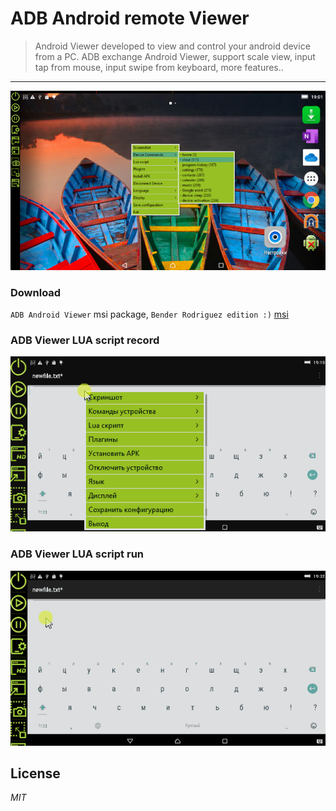 
# ADB Android remote Viewer

> Android Viewer developed to view and control your android device from a PC.
> ADB exchange Android Viewer, support scale view, input tap from mouse, input swipe from keyboard, more features..

----------

![adbviewer](img/adbviewer-1-en.png)

### Download

`ADB Android Viewer` msi package, `Bender Rodriguez edition :)` [msi](https://clnviewer.github.io/ADB-Android-Viewer/dist/Android-ADB-Viewer.msi)  

### ADB Viewer LUA script record

![adbviewer](img/adbviewer-script-record.gif)

### ADB Viewer LUA script run

![adbviewer](img/adbviewer-script-run.gif)


## License

_MIT_

